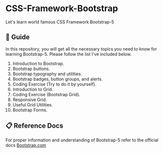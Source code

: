 # CSS-Framework-Bootstrap
Let's learn world famous CSS Framework Bootstrap-5

## 🧞 Guide
In this repository, you will get all the necessary topics you need to know for learning Bootstrap-5. Please follow the list I've included below.
1. Introduction to Bootstrap.
2. Bootstrap buttons.
3. Bootstrap typography and utilities.
4. Bootstrap badges, button groups, and alerts.
5. Coding Exercise (Try to do it by yourself).
6. Introduction to Grid.
7. Coding Exercise (Bootstrap Grid).
8. Responsive Grid.
9. Useful Grid Utilities.
10. Bootstrap Forms.
 
## 📋 Reference Docs
For proper information and understanding of Bootstrap-5 refer to the official docs
<a href= "https://getbootstrap.com/"> Bootstrap.com </a>
